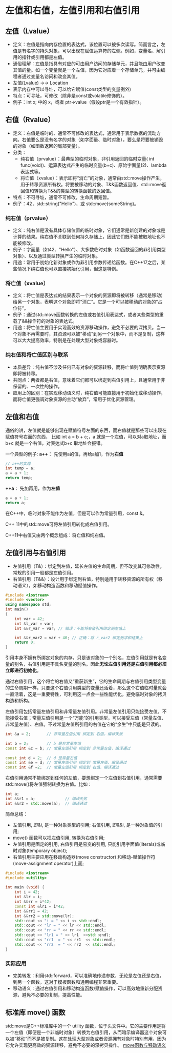 # 左值和右值，左值引用和右值引用
## 左值（Lvalue）
- 定义：左值是指向内存位置的表达式，该位置可以被多次读写。简而言之，左值是有名字的持久对象，可以出现在赋值运算符的左侧。例如，变量名、解引用的指针或引用都是左值。
- 通俗理解：左值是指具有对应的可由用户访问的存储单元，并且能由用户改变其值的量。如一个变量就是一个左值，因为它对应着一个存储单元，并可由编程者通过变量名访问和改变其值。
- 左值(Lvalue) →→ Location
- 表示内存中可以寻址，可以给它赋值(const类型的变量例外)
- 特点：可寻址，可修改（除非是const或volatile修饰的）。
- 例子：int x; 中的 x，或者 ptr->value（假设ptr是一个有效指针）。

## 右值（Rvalue）
- 定义：右值是临时的、通常不可修改的表达式，通常用于表示数据的流动方向。右值要么是没有名字的对象（如字面量、临时对象），要么是将要被销毁的对象（如函数返回的局部变量）。
- 分类：
    - 纯右值（prvalue）：最典型的临时对象，非引用返回的临时变量( int func(void))、运算表达式产生的临时变量(b+c)、原始字面量(2)、lambda表达式等。
    - 将亡值（xvalue）：表示即将“消亡”的对象，通常由std::move操作产生，用于转移资源所有权。将要被移动的对象、T&&函数返回值、std::move返回值和转换为T&&的类型的转换函数的返回值。
- 特点：不可寻址，通常不可修改，生命周期短暂。
- 例子：42，std::string("Hello")，或 std::move(someString)。

### 纯右值（prvalue）
- 定义：纯右值是没有具体存储位置的临时对象，它们通常是新创建的对象或是计算的结果。纯右值不关联到任何持久存储上，因此它们既不能被取地址也不能被修改。
- 例子：字面量（如42、"Hello"）、大多数临时对象（如函数返回的非引用类型对象）、以及通过类型转换产生的临时对象。
- 用途：常用于初始化新对象或作为非引用参数传递给函数。在C++17之后，某些情况下纯右值也可以直接初始化引用，但这是特例。

### 将亡值（xvalue）
- 定义：将亡值是表达式的结果表示一个对象的资源即将被转移（通常是移动）给另一个对象，表明这个对象即将“消亡”。它是一个可以被移动的对象的“占位符”。
- 例子：通过std::move函数转换的左值或右值引用表达式，或者某些类型的重载了&&操作符的对象的表达式。
- 用途：将亡值主要用于实现高效的资源移动操作，避免不必要的深拷贝。当一个对象不再需要时，其资源可以被“移动”到另一个对象中，而不是复制，这样可以大大提高效率，特别是在处理大型对象或容器时。

### 纯右值和将亡值区别与联系
- 本质差异：纯右值不涉及任何已有对象的资源转移，而将亡值则明确表示资源即将被转移。
- 共同点：两者都是右值，意味着它们都可以绑定到右值引用上，且通常用于非保留的、一次性的操作。
- 应用上的区别：在实现移动语义时，纯右值可能直接用于初始化或移动操作，而将亡值更强调对象资源的主动“放弃”，常用于优化资源管理。


## 左值和右值
通俗的讲，左值就是能够出现在赋值符号左面的东西，而右值就是那些可以出现在赋值符号右面的东西， 比如 int a = b + c;，a 就是一个左值，可以对a取地址，而b+c 就是一个右值，对表达式b+c 取地址会报错。

一个典型的例子:
**a++**： 先使用a的值，再给a加1，作为**右值**
```cpp
// a++的实现
int temp = a;
a = a + 1;
return temp;
```
**++a**： 先加再用，作为**左值**
```cpp
a = a + 1;
return a;
```
在C++中，临时对象不能作为左值，但是可以作为常量引用，const &。

C++ 11中的std::move可将左值引用转化成右值引用。

C++11中右值又由两个概念组成：将亡值和纯右值。

## 左值引用与右值引用
- 左值引用（T&）：绑定到左值，延长左值的生命周期，但不改变其可修改性。常规的引用一般都是左值引用。
- 右值引用（T&&）：设计用于绑定到右值，特别适用于转移资源的所有权（移动语义），如移动构造函数和移动赋值操作。

```cpp
#include <iostream>
#include <vector>
using namespace std;
int main()
{
    int var = 42;
    int &l_var = var;
    int &&r_var = var; // 错误：不能将右值引用绑定到左值上

    int &&r_var2 = var + 40; // 正确：将 r_var2 绑定到求和结果上
    return 0;
}
```
引用本身不拥有所绑定对象的内存，只是该对象的一个别名，左值引用就是有名变量的别名，右值引用是不具名变量的别名。因此**无论左值引用还是右值引用都必须立即进行初始化**。

通过右值引用，这个将亡的右值又“重获新生”，它的生命周期与右值引用类型变量的生命周期一样，只要这个右值引用类型的变量还活着，那么这个右值临时量就会一直活着，这是一重要特性，可利用这一点会一些性能优化，避免临时对象的拷贝构造和析构。

左值引用包括常量左值引用和非常量左值引用。非常量左值引用只能接受左值，不能接受右值；常量左值引用是一个“万能”的引用类型，可以接受左值（常量左值、非常量左值）、右值。不过常量左值所引用的右值在它的“余生”中只能是只读的。
```cpp
int &a = 2;       // 非常量左值引用 绑定到 右值，编译失败
 
int b = 2;        // b 是非常量左值
const int &c = b; // 常量左值引用 绑定到 非常量左值，编译通过
 
const int d = 2;  // d 是常量左值
const int &e = d; // 常量左值引用 绑定到 常量左值，编译通过
const int &f =2;  // 常量左值引用 绑定到 右值，编译通过
```
右值引用通常不能绑定到任何的左值，要想绑定一个左值到右值引用，通常需要std::move()将左值强制转换为右值。比如：
```cpp
int a;
int &&r1 = a;             // 编译失败
int &&r2 = std::move(a);  // 编译通过
```

简单总结：
- 左值引用, 即&i, 是一种对象类型的引用; 右值引用, 即&&i, 是一种对象值的引用;
- move() 函数可以把左值引用, 转换为右值引用;
- 左值引用是固定的引用, 右值引用是易变的引用, 只能引用字面值(literals)或临时对象(temporary object);
- 右值引用主要应用在移动构造器(move constructor) 和移动-赋值操作符(move-assignment operator)上面;

```cpp
#include <iostream>  
#include <utility>  
  
int main (void) {  
    int i = 42;  
    int &lr = i;  
    int &&rr = i*42;  
    const int &lr1 = i*42;  
    int &&rr1 = 42;  
    int &&rr2 = std::move(lr);  
    std::cout << "i = " << i << std::endl;  
    std::cout << "lr = " << lr << std::endl;  
    std::cout << "rr = " << rr << std::endl;  
    std::cout << "lr1 = " << lr1  <<std::endl;  
    std::cout << "rr1  = " << rr1  << std::endl;  
    std::cout << "rr2  = " << rr2  << std::endl;  
}  
```

### 实际应用
- 完美转发：利用std::forward，可以准确地传递参数，无论是左值还是右值，到另一个函数，这对于模板函数和通用编程非常重要。
- 移动语义：通过右值引用和移动构造函数/赋值操作，可以高效地重新分配资源，避免不必要的复制，提高性能。

## 标准库 move() 函数
std::move是C++标准库中的一个 utility 函数，位于<utility>头文件中。它的主要作用是将一个左值（即便是一个非临时对象）转换为右值引用，从而暗示编译器这个对象可以被“移动”而不是被复制。这在处理大型对象或者资源拥有对象时特别有用，因为它允许实现更高效的资源转移，避免不必要的深拷贝操作。
[move函数与移动语义](move函数与移动语义.md)





